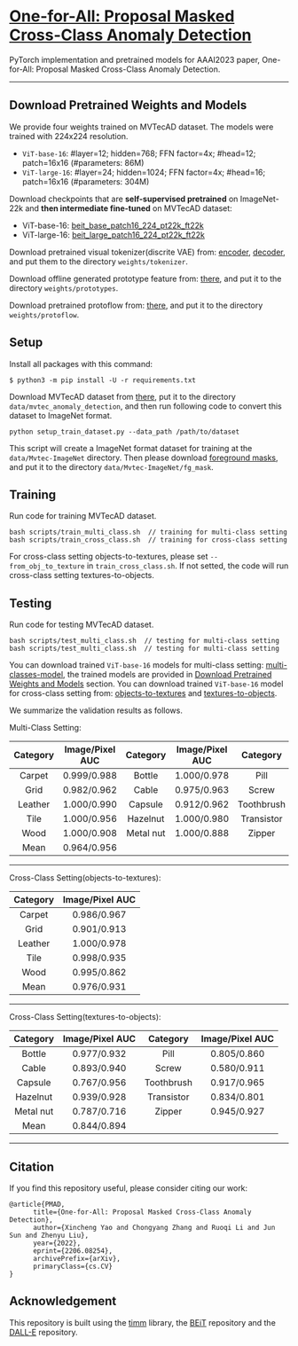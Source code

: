 # [One-for-All: Proposal Masked Cross-Class Anomaly Detection](https://arxiv.org/abs/2106.08254)

PyTorch implementation and pretrained models for AAAI2023 paper, One-for-All: Proposal Masked Cross-Class Anomaly Detection.


---


## Download Pretrained Weights and Models

We provide four weights trained on MVTecAD dataset. The models were trained with 224x224 resolution.

- `ViT-base-16`: #layer=12; hidden=768; FFN factor=4x; #head=12; patch=16x16 (#parameters: 86M)
- `ViT-large-16`: #layer=24; hidden=1024; FFN factor=4x; #head=16; patch=16x16 (#parameters: 304M)

Download checkpoints that are **self-supervised pretrained** on ImageNet-22k and **then intermediate fine-tuned** on MVTecAD dataset:
- ViT-base-16: [beit_base_patch16_224_pt22k_ft22k](https://conversationhub.blob.core.windows.net/beit-share-public/beit/beit_base_patch16_224_pt22k_ft22k.pth)
- ViT-large-16: [beit_large_patch16_224_pt22k_ft22k](https://conversationhub.blob.core.windows.net/beit-share-public/beit/beit_large_patch16_224_pt22k_ft22k.pth)

Download pretrained visual tokenizer(discrite VAE) from: [encoder](https://cdn.openai.com/dall-e/encoder.pkl), [decoder](https://cdn.openai.com/dall-e/encoder.pkl), and put them to the directory ``weights/tokenizer``.

Download offline generated prototype feature from: [there](https://cdn.openai.com/dall-e/encoder.pkl), and put it to the directory ``weights/prototypes``.

Download pretrained protoflow from: [there](https://cdn.openai.com/dall-e/encoder.pkl), and put it to the directory ``weights/protoflow``.


## Setup
Install all packages with this command:
```
$ python3 -m pip install -U -r requirements.txt
```

Download MVTecAD dataset from [there](https://www.mvtec.com/de/unternehmen/forschung/datasets/mvtec-ad/), put it to the directory ``data/mvtec_anomaly_detection``, and then run following code to convert this dataset to ImageNet format.

```
python setup_train_dataset.py --data_path /path/to/dataset
```
This script will create a ImageNet format dataset for training at the ``data/Mvtec-ImageNet`` directory. Then please download [foreground masks](https://cdn.openai.com/dall-e/encoder.pkl), and put it to the directory ``data/Mvtec-ImageNet/fg_mask``.

## Training

Run code for training MVTecAD dataset.
```
bash scripts/train_multi_class.sh  // training for multi-class setting
bash scripts/train_cross_class.sh  // training for cross-class setting
```
For cross-class setting objects-to-textures, please set ``--from_obj_to_texture`` in ``train_cross_class.sh``. If not setted, the code will run cross-class setting textures-to-objects.


## Testing

Run code for testing MVTecAD dataset.
```
bash scripts/test_multi_class.sh  // testing for multi-class setting
bash scripts/test_multi_class.sh  // testing for multi-class setting
```
You can download trained ``ViT-base-16`` models for multi-class setting: [multi-classes-model](output_dir/vit_base_16_checkpoint_962_955.pth), the trained models are provided in [Download Pretrained Weights and Models](#download-pretrained-weights-and-models) section. You can download trained ``ViT-base-16`` model for cross-class setting from: [objects-to-textures](output_dir/vit_base_16_obj_to_texture/checkpoint_976_931.pth) and [textures-to-objects](output_dir/vit_base_16_texture_to_obj/checkpoint_844_894.pth).

We summarize the validation results as follows.

Multi-Class Setting:

| Category | Image/Pixel AUC | Category | Image/Pixel AUC | Category | Image/Pixel AUC |
|:------------:|:--------:|:----------:|:-----:|:-----:|:-------:|
| Carpet | 0.999/0.988 | Bottle | 1.000/0.978 | Pill | 0.965/0.952 |
| Grid | 0.982/0.962 | Cable | 0.975/0.963 | Screw | 0.807/0.954 |
| Leather | 1.000/0.990 | Capsule | 0.912/0.962 | Toothbrush | 0.894/0.980 |
| Tile | 1.000/0.956 | Hazelnut | 1.000/0.980 | Transistor | 0.963/0.940 |
| Wood | 1.000/0.908 | Metal nut | 1.000/0.888 | Zipper | 0.967/0.942 |
| Mean | 0.964/0.956 | 
---
Cross-Class Setting(objects-to-textures):

| Category | Image/Pixel AUC | 
|:------------:|:--------:|
| Carpet | 0.986/0.967 | 
| Grid | 0.901/0.913 | 
| Leather | 1.000/0.978 | 
| Tile | 0.998/0.935 | 
| Wood | 0.995/0.862 | 
| Mean | 0.976/0.931 |
---
Cross-Class Setting(textures-to-objects):

| Category | Image/Pixel AUC | Category | Image/Pixel AUC |
|:----------:|:-----:|:-----:|:-------:|
| Bottle | 0.977/0.932 | Pill | 0.805/0.860 |
| Cable | 0.893/0.940 | Screw | 0.580/0.911 |
| Capsule | 0.767/0.956 | Toothbrush | 0.917/0.965 |
| Hazelnut | 0.939/0.928 | Transistor | 0.834/0.801 |
| Metal nut | 0.787/0.716 | Zipper | 0.945/0.927 |
| Mean | 0.844/0.894 | 
---


## Citation

If you find this repository useful, please consider citing our work:
```
@article{PMAD,
      title={One-for-All: Proposal Masked Cross-Class Anomaly Detection}, 
      author={Xincheng Yao and Chongyang Zhang and Ruoqi Li and Jun Sun and Zhenyu Liu},
      year={2022},
      eprint={2206.08254},
      archivePrefix={arXiv},
      primaryClass={cs.CV}
}
```


## Acknowledgement

This repository is built using the [timm](https://github.com/rwightman/pytorch-image-models) library, the [BEiT](https://github.com/microsoft/unilm/tree/master/beit) repository and the [DALL-E](https://github.com/openai/DALL-E) repository.

